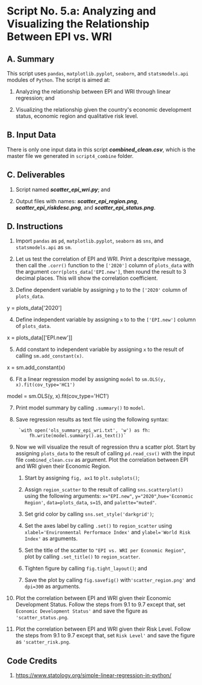 # Script No. 5.a: Analyzing and Visualizing the Relationship Between EPI vs. WRI

## A. Summary

This script uses `pandas`, `matplotlib.pyplot`, `seaborn`, and `statsmodels.api` modules of `Python`. The script is aimed at:

1. Analyzing the relationship between EPI and WRI through linear regression; and

2. Visualizing the relationship given the country's economic development status, economic region and qualitative risk level.

## B. Input Data

There is only one input data in this script ***combined_clean.csv***, which is the master file we generated in `script4_combine` folder. 

## C. Deliverables

1. Script named ***scatter_epi_wri.py***; and

2. Output files with names: ***scatter_epi_region.png***, ***scatter_epi_riskdesc.png***, and ***scatter_epi_status.png***.

## D. Instructions

1. Import `pandas` as `pd`, `matplotlib.pyplot`, `seaborn` as `sns`, and `statsmodels.api` as `sm`.

2. Let us test the correlation of EPI and WRI. Print a descritpive message, then call the `.corr()` function to the `['2020']` column of `plots_data` with the argument `corr(plots_data['EPI.new']`, then round the result to 3 decimal places. This will show the correlation coefficient.

3. Define dependent variable by assigning `y` to to the `['2020'` column of `plots_data`.

y = plots_data['2020']

4. Define independent variable by assigning `x` to to the `['EPI.new']` column of `plots_data`.

x = plots_data[['EPI.new']]

5. Add constant to independent variable by assigning `x` to the result of calling `sm.add_constant(x)`.

x = sm.add_constant(x)

6. Fit a linear regression model by assigning `model` to `sm.OLS(y, x).fit(cov_type='HC1')`

model = sm.OLS(y, x).fit(cov_type='HC1')

7. Print model summary by calling `.summary()` to `model`.

8. Save regression results as text file using the following syntax:

        `with open('ols_summary_epi_wri.txt', 'w') as fh:
            fh.write(model.summary().as_text())`

9. Now we will visualize the result of regression thru a scatter plot. Start by assigning `plots_data` to the result of calling `pd.read_csv()` with the input file `combined_clean.csv` as argument. Plot the correlation between EPI and WRI given their Economic Region.

    1. Start by assigning `fig, ax1` to `plt.subplots()`;

    2. Assign  `region_scatter` to the result of calling `sns.scatterplot()` using the following arguments: `x="EPI.new"`, `y="2020"`,`hue='Economic Region'`, `data=plots_data`, `s=15`, and `palette="muted"`.

    3. Set grid color by calling `sns.set_style('darkgrid')`;

    4. Set the axes label by calling `.set()` to `region_scatter` using `xlabel='Environmental Performace Index'` and `ylabel='World Risk Index'` as arguments.

    5. Set the title of the scatter to `"EPI vs. WRI per Economic Region"`, plot by calling `.set_title()` to `region_scatter`.

    6. Tighten figure by calling `fig.tight_layout()`; and

    7. Save the plot by calling `fig.savefig()` with`'scatter_region.png'` and `dpi=300` as arguments.

10. Plot the correlation between EPI and WRI given their Economic Development Status. Follow the steps from 9.1 to 9.7 except that, set `Economic Development Status'` and save the figure as `'scatter_status.png`.

11. Plot the correlation between EPI and WRI given their Risk Level. Follow the steps from 9.1 to 9.7 except that, set `Risk Level'` and save the figure as `'scatter_risk.png`.

## Code Credits

1. https://www.statology.org/simple-linear-regression-in-python/


